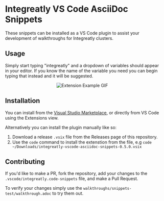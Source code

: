 # Integreatly VS Code AsciiDoc Snippets

These snippets can be installed as a VS Code plugin to assist your development of walkthroughs for Integreatly clusters.

## Usage

Simply start typing "integreatly" and a dropdown of variables should appear in your editor. If you know the name of the variable you need you can begin typing that instead and it will be suggested.

<div align="center">
  <img alt="Extension Example GIF" src="https://github.com/evanshortiss/integreatly-vscode-walkthrough-snippets/blob/master/images/auto-complete.gif?raw=true"/>
</div>

## Installation

You can install from the [Visual Studio Marketplace](https://marketplace.visualstudio.com/items?itemName=evanshortiss.integreatly-vscode-asciidoc-snippets),
or directly from VS Code using the Extensions view.

Alternatively you can install the plugin manually like so:

1. Download a release `.vsix` file from the Releases page of this repository.
2. Use the `code` command to install the extenstion from the file, e.g
`code ~/Downloads/integreatly-vscode-asciidoc-snippets-0.5.0.vsix`

## Contributing

If you'd like to make a PR, fork the repository, add your changes to the `.vscode/integreatly.code-snippets` file, and make a Pull Request.

To verify your changes simply use the `walkthroughs/snippets-test/walkthrough.adoc` to try them out.
